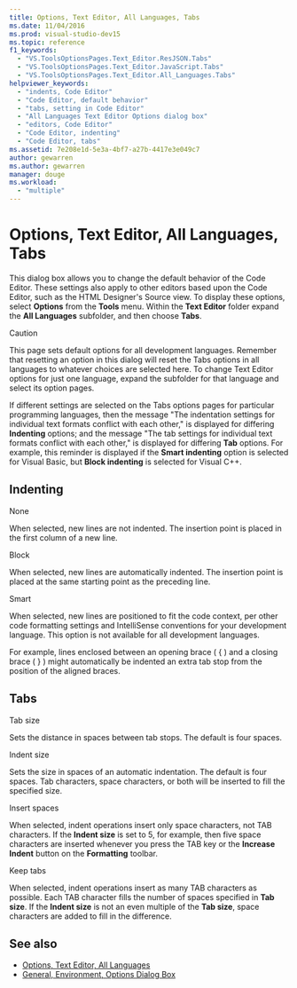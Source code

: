 ```yaml
---
title: Options, Text Editor, All Languages, Tabs
ms.date: 11/04/2016
ms.prod: visual-studio-dev15
ms.topic: reference
f1_keywords:
  - "VS.ToolsOptionsPages.Text_Editor.ResJSON.Tabs"
  - "VS.ToolsOptionsPages.Text_Editor.JavaScript.Tabs"
  - "VS.ToolsOptionsPages.Text_Editor.All_Languages.Tabs"
helpviewer_keywords:
  - "indents, Code Editor"
  - "Code Editor, default behavior"
  - "tabs, setting in Code Editor"
  - "All Languages Text Editor Options dialog box"
  - "editors, Code Editor"
  - "Code Editor, indenting"
  - "Code Editor, tabs"
ms.assetid: 7e208e1d-5e3a-4bf7-a27b-4417e3e049c7
author: gewarren
ms.author: gewarren
manager: douge
ms.workload:
  - "multiple"
---
```

# Options, Text Editor, All Languages, Tabs

This dialog box allows you to change the default behavior of the Code Editor. These settings also apply to other editors based upon the Code Editor, such as the HTML Designer's Source view. To display these options, select **Options** from the **Tools** menu. Within the **Text Editor** folder expand the **All Languages** subfolder, and then choose **Tabs**.

> [!CAUTION]
> This page sets default options for all development languages. Remember that resetting an option in this dialog will reset the Tabs options in all languages to whatever choices are selected here. To change Text Editor options for just one language, expand the subfolder for that language and select its option pages.

If different settings are selected on the Tabs options pages for particular programming languages, then the message "The indentation settings for individual text formats conflict with each other," is displayed for differing **Indenting** options; and the message "The tab settings for individual text formats conflict with each other," is displayed for differing **Tab** options. For example, this reminder is displayed if the **Smart indenting** option is selected for Visual Basic, but **Block indenting** is selected for Visual C++.

## Indenting

None

When selected, new lines are not indented. The insertion point is placed in the first column of a new line.

Block

When selected, new lines are automatically indented. The insertion point is placed at the same starting point as the preceding line.

Smart

When selected, new lines are positioned to fit the code context, per other code formatting settings and IntelliSense conventions for your development language. This option is not available for all development languages.

For example, lines enclosed between an opening brace ( { ) and a closing brace ( } ) might automatically be indented an extra tab stop from the position of the aligned braces.

## Tabs

Tab size

Sets the distance in spaces between tab stops. The default is four spaces.

Indent size

Sets the size in spaces of an automatic indentation. The default is four spaces. Tab characters, space characters, or both will be inserted to fill the specified size.

Insert spaces

When selected, indent operations insert only space characters, not TAB characters. If the **Indent size** is set to 5, for example, then five space characters are inserted whenever you press the TAB key or the **Increase Indent** button on the **Formatting** toolbar.

Keep tabs

When selected, indent operations insert as many TAB characters as possible. Each TAB character fills the number of spaces specified in **Tab size**. If the **Indent size** is not an even multiple of the **Tab size**, space characters are added to fill in the difference.

## See also

- [Options, Text Editor, All Languages](../../ide/reference/options-text-editor-all-languages.md)
- [General, Environment, Options Dialog Box](../../ide/reference/general-environment-options-dialog-box.md)